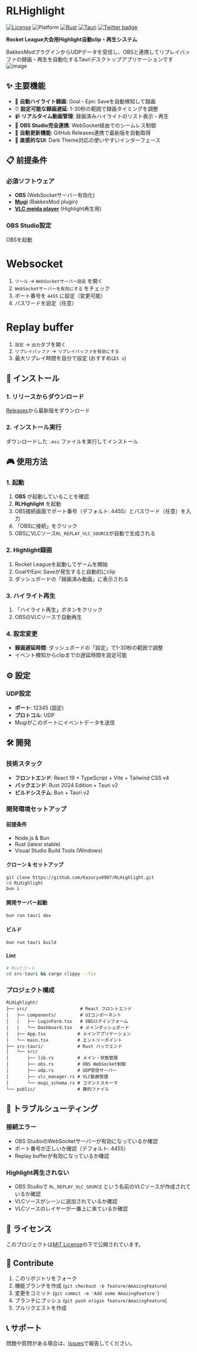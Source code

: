 # RLHighlight

[![License](https://img.shields.io/badge/License-MIT-green.svg)](#)
![Platform](https://img.shields.io/badge/platform-Windows-lightgray.svg)
[![Rust](https://img.shields.io/badge/Rust-%23000000.svg?e&logo=rust&logoColor=white)](#)
[![Tauri](https://img.shields.io/badge/Tauri-%2324C8D8.svg?logo=tauri&logoColor=white)]()
[![Twitter badge][]][Twitter link]

**Rocket League大会用Highlight自動clip・再生システム**

BakkesModプラグインからUDPデータを受信し、OBSと連携してリプレイバッファの録画・再生を自動化するTauriデスクトップアプリケーションです
![image](https://github.com/user-attachments/assets/901dda00-ff01-492a-b67e-8cf1c9684dfe)

## ✨ 主要機能

- 🎯 **自動ハイライト録画**: Goal・Epic Saveを自動検知して録画
- ⏰ **設定可能な録画遅延**: 1-30秒の範囲で録画タイミングを調整
- 📹 **リアルタイム動画管理**: 録画済みハイライトのリスト表示・再生
- 🔄 **OBS Studio完全連携**: WebSocket経由でのシームレス制御
- 🚀 **自動更新機能**: GitHub Releases連携で最新版を自動取得
- 🎨 **直感的なUI**: Dark Theme対応の使いやすいインターフェース

## 📋 前提条件

### 必須ソフトウェア
- **OBS** (WebSocketサーバー有効化)
- **[Mugi](https://github.com/Kazuryu0907/Mugi/releases/)** (BakkesMod plugin)
- **[VLC meida player](https://www.videolan.org/vlc/index.ja.html)** (Highlight再生用)

### OBS Studio設定
OBSを起動
# Websocket
1. `ツール` → `WebSocketサーバー設定` を開く
2. `WebSocketサーバーを有効にする` をチェック
3. ポート番号を `4455` に設定（変更可能）
4. パスワードを設定（任意）
# Replay buffer
1. `設定` → `出力`タブを開く
2. `リプレイバッファ` → `リプレイバッファを有効にする`
3. 最大リプレイ時間を自分で設定 (おすすめは`5 s`)

## 🚀 インストール

### 1. リリースからダウンロード
[Releases](https://github.com/Kazuryu0907/RLHighlight/releases)から最新版をダウンロード

### 2. インストール実行
ダウンロードした `.msi` ファイルを実行してインストール

## 🎮 使用方法

### 1. 起動
1. **OBS** が起動していることを確認
2. **RLHighlight** を起動
3. OBS接続画面でポート番号（デフォルト: 4455）とパスワード（任意）を入力
4. 「OBSに接続」をクリック
5. OBSにVLCソース`RL_REPLAY_VLC_SOURCE`が自動で生成される

### 2. Highlight録画
1. Rocket Leagueを起動してゲームを開始
2. GoalやEpic Saveが発生すると自動的にclip
3. ダッシュボードの「録画済み動画」に表示される

### 3. ハイライト再生
1. 「ハイライト再生」ボタンをクリック
2. OBSのVLCソースで自動再生

### 4. 設定変更
- **録画遅延時間**: ダッシュボードの「設定」で1-30秒の範囲で調整
- イベント検知からclipまでの遅延時間を設定可能

## ⚙️ 設定

### UDP設定
- **ポート**: 12345 (固定)
- **プロトコル**: UDP
- Mugiがこのポートにイベントデータを送信

## 🛠️ 開発

### 技術スタック
- **フロントエンド**: React 19 + TypeScript + Vite + Tailwind CSS v4
- **バックエンド**: Rust 2024 Edition + Tauri v2
- **ビルドシステム**: Bun + Tauri v2

### 開発環境セットアップ

#### 前提条件
- Node.js & Bun
- Rust (latest stable)
- Visual Studio Build Tools (Windows)

#### クローン & セットアップ
```bash
git clone https://github.com/Kazuryu0907/RLHighlight.git
cd RLHighlight
bun i
```

#### 開発サーバー起動
```bash
bun run tauri dev
```

#### ビルド
```bash
bun run tauri build
```

#### Lint
```bash
# Rustコード
cd src-tauri && cargo clippy --fix
```

### プロジェクト構成
```
RLHighlight/
├── src/                    # React フロントエンド
│   ├── components/         # UIコンポーネント
│   │   ├── LoginForm.tsx   # OBSログインフォーム
│   │   └── Dashboard.tsx   # メインダッシュボード
│   ├── App.tsx            # メインアプリケーション
│   └── main.tsx           # エントリーポイント
├── src-tauri/             # Rust バックエンド
│   └── src/
│       ├── lib.rs         # メイン・状態管理
│       ├── obs.rs         # OBS WebSocket制御
│       ├── udp.rs         # UDP受信サーバー
│       ├── vlc_manager.rs # VLC動画管理
│       └── mugi_schema.rs # コマンドスキーマ
└── public/                # 静的ファイル
```

## 🐛 トラブルシューティング

### 接続エラー
- OBS StudioのWebSocketサーバーが有効になっているか確認
- ポート番号が正しいか確認（デフォルト: 4455）
- Replay bufferが有効になっているか確認

### Highlight再生されない
- OBS Studioで `RL_REPLAY_VLC_SOURCE` という名前のVLCソースが作成されているか確認
- VLCソースがシーンに追加されているか確認
- VLCソースのレイヤーが一番上に来ているか確認

## 📄 ライセンス

このプロジェクトは[MIT License](LICENSE)の下で公開されています。

## 🤝 Contribute

1. このリポジトリをフォーク
2. 機能ブランチを作成 (`git checkout -b feature/AmazingFeature`)
3. 変更をコミット (`git commit -m 'Add some AmazingFeature'`)
4. ブランチにプッシュ (`git push origin feature/AmazingFeature`)
5. プルリクエストを作成

## 📞 サポート

問題や質問がある場合は、[Issues](https://github.com/Kazuryu0907/RLHighlight/issues)で報告してください。

[Twitter badge]: https://img.shields.io/twitter/url?label=kazuryu_rl&style=social&url=https%3A%2F%2Ftwitter.com%2Fkazuryu_rl
[Twitter link]: https://twitter.com/intent/follow?screen_name=kazuryu_rl
